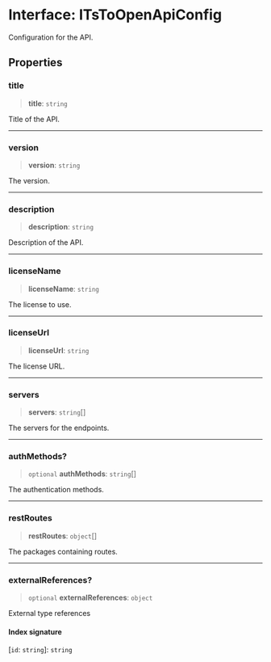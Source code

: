 # Interface: ITsToOpenApiConfig

Configuration for the API.

## Properties

### title

> **title**: `string`

Title of the API.

***

### version

> **version**: `string`

The version.

***

### description

> **description**: `string`

Description of the API.

***

### licenseName

> **licenseName**: `string`

The license to use.

***

### licenseUrl

> **licenseUrl**: `string`

The license URL.

***

### servers

> **servers**: `string`[]

The servers for the endpoints.

***

### authMethods?

> `optional` **authMethods**: `string`[]

The authentication methods.

***

### restRoutes

> **restRoutes**: `object`[]

The packages containing routes.

***

### externalReferences?

> `optional` **externalReferences**: `object`

External type references

#### Index signature

 \[`id`: `string`\]: `string`

